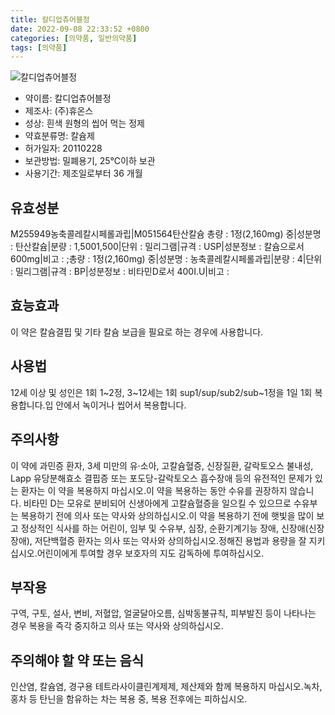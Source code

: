 ```yaml
---
title: 칼디업츄어블정
date: 2022-09-08 22:33:52 +0800
categories: [의약품, 일반의약품]
tags: [의약품]
---
```

![칼디업츄어블정](https://nedrug.mfds.go.kr/pbp/cmn/itemImageDownload/154595757329200030)

- 약이름: 칼디업츄어블정
- 제조사: (주)휴온스
- 성상: 흰색 원형의 씹어 먹는 정제
- 약효분류명: 칼슘제
- 허가일자: 20110228
- 보관방법: 밀폐용기, 25℃이하 보관
- 사용기간: 제조일로부터 36 개월
## 유효성분
M255949농축콜레칼시페롤과립|M051564탄산칼슘
총량 : 1정(2,160mg) 중|성분명 : 탄산칼슘|분량 : 1,5001,500|단위 : 밀리그램|규격 : USP|성분정보 : 칼슘으로서 600mg|비고 : ;총량 : 1정(2,160mg) 중|성분명 : 농축콜레칼시페롤과립|분량 : 4|단위 : 밀리그램|규격 : BP|성분정보 : 비타민D로서 400I.U|비고 :
## 효능효과
이 약은 칼슘결핍 및 기타 칼슘 보급을 필요로 하는 경우에 사용합니다.
## 사용법
12세 이상 및 성인은 1회 1~2정, 3~12세는 1회 sup1/sup/sub2/sub~1정을 1일 1회 복용합니다.입 안에서 녹이거나 씹어서 복용합니다.
## 주의사항
이 약에 과민증 환자, 3세 미만의 유·소아, 고칼슘혈증, 신장질환, 갈락토오스 불내성, Lapp 유당분해효소 결핍증 또는 포도당-갈락토오스 흡수장애 등의 유전적인 문제가 있는 환자는 이 약을 복용하지 마십시오.이 약을 복용하는 동안 수유를 권장하지 않습니다. 비타민 D는 모유로 분비되어 신생아에게 고칼슘혈증을 일으킬 수 있으므로 수유부는 복용하기 전에 의사 또는 약사와 상의하십시오.이 약을 복용하기 전에 햇빛을 많이 보고 정상적인 식사를 하는 어린이, 임부 및 수유부, 심장, 순환기계기능 장애, 신장애(신장장애), 저단백혈증 환자는 의사 또는 약사와 상의하십시오.정해진 용법과 용량을 잘 지키십시오.어린이에게 투여할 경우 보호자의 지도 감독하에 투여하십시오.
## 부작용
구역, 구토, 설사, 변비, 저혈압, 얼굴달아오름, 심박동불규칙, 피부발진 등이 나타나는 경우 복용을 즉각 중지하고 의사 또는 약사와 상의하십시오.
## 주의해야 할 약 또는 음식
인산염, 칼슘염, 경구용 테트라사이클린계제제, 제산제와 함께 복용하지 마십시오.녹차, 홍차 등 탄닌을 함유하는 차는 복용 중, 복용 전후에는 피하십시오.
